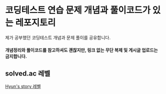 # 코딩테스트 연습 문제 개념과 풀이코드가 있는 레포지토리


제가 공부했던 코딩테스트 개념과 문제 풀이를 공유합니다.


#### 개념정리와 풀이코드를 참고하셔도 괜찮지만, 링크 없는 무단 복제 및 게시글 업로드는 금지합니다.

##



## solved.ac 레벨
[Hyun's story 레벨]



[Hyun's story 레벨]: <https://solved.ac/profile/hoon00917>
